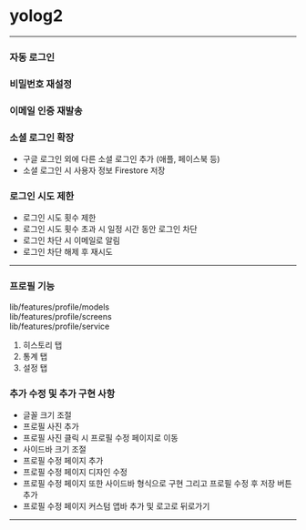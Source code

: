 # yolog2

---
### 자동 로그인 </br>

### 비밀번호 재설정 </br>

### 이메일 인증 재발송 </br>

### 소셜 로그인 확장 </br>  
-	구글 로그인 외에 다른 소셜 로그인 추가 (애플, 페이스북 등) </br>
-	소셜 로그인 시 사용자 정보 Firestore 저장 </br>
	

### 로그인 시도 제한 </br>
-	로그인 시도 횟수 제한
-  로그인 시도 횟수 초과 시 일정 시간 동안 로그인 차단 </br>
-	로그인 차단 시 이메일로 알림 </br>
-	로그인 차단 해제 후 재시도 </br>

---

### 프로필 기능 </br>
lib/features/profile/models </br>
lib/features/profile/screens </br>
lib/features/profile/service </br>


1. 히스토리 탭 </br>    
2. 통계 탭 </br>
3. 설정 탭 </br>

### 추가 수정 및 추가 구현 사항
- 글꼴 크기 조절
- 프로필 사진 추가
- 프로필 사진 클릭 시 프로필 수정 페이지로 이동
- 사이드바 크기 조절
- 프로필 수정 페이지 추가
- 프로필 수정 페이지 디자인 수정
- 프로필 수정 페이지 또한 사이드바 형식으로 구현 그리고 프로필 수정 후 저장 버튼 추가
- 프로필 수정 페이지 커스텀 앱바 추가 및 로고로 뒤로가기

---